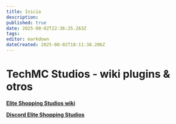 ```yaml
---
title: Inicio
description: 
published: true
date: 2025-08-02T22:36:25.263Z
tags: 
editor: markdown
dateCreated: 2025-08-02T18:11:38.206Z
---
```


# TechMC Studios - wiki plugins & otros

[**Elite Shopping Studios wiki**](https://plugins.elitefantasy.net/)

[**Discord Elite Shopping Studios**](https://discord.com/invite/NHheAr79Fs)